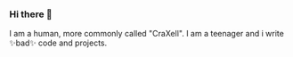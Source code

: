 ### Hi there 👋
I am a human, more commonly called "CraXell". I am a teenager and i write ✨bad✨ code and projects.
